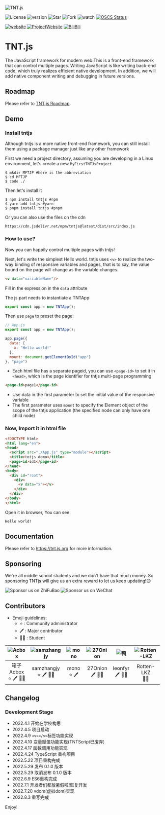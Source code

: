 ![TNT.js](https://img1.imgtp.com/2022/06/13/lPea2J3u.png)

![License](https://img.shields.io/github/license/Bug-Duck/tntjs?style=flat-square)
![version](https://img.shields.io/npm/v/tntjs?style=flat-square)
![Star](https://img.shields.io/github/stars/Bug-Duck/tntjs?color=yellow&logo=github&style=flat-square)
![Fork](https://img.shields.io/github/forks/Bug-Duck/tntjs?color=green&logo=github&style=flat-square)
![watch](https://img.shields.io/github/watchers/Bug-Duck/tntjs?color=blue&logo=github&style=flat-square)
[![OSCS Status](https://www.oscs1024.com/platform/badge/Bug-Duck/tntjs.svg?size=small)](https://www.oscs1024.com/project/Bug-Duck/tntjs?ref=badge_small)

[![website](https://img.shields.io/badge/website-bugduck.cn-yellowgreen?style=flat-square)](https://bugduck.cn)
[![ProjectWebsite](https://img.shields.io/badge/ProjectWebsite-tntjs.bugduck.cn-red?style=flat-square)](https://tntjs.bugduck.cn)
[![BiliBili](https://img.shields.io/static/v1?label=bilibili&message=BugDuck开源团队&color=ff69b4&logo=bilibili&style=flat-square)](https://space.bilibili.com/1959824394?spm_id_from=333.337.0.0)

# TNT.js

The JavaScript framework for modern web.This is a front-end framework that can control multiple pages. Writing JavaScript is like writing back-end code, which truly realizes efficient native development. In addition, we will add native component writing and debugging in future versions.

## Roadmap

Please refer to [TNT.js Roadmap](https://github.com/Bug-Duck/tntjs/blob/master/roadmap.md).

## Demo

### Install tntjs
Although tntjs is a more native front-end framework, you can still install them using a package manager just like any other framework

First we need a project directory, assuming you are developing in a Linux environment, let's create a new `MyFirstTNTJsProject`
```shell
$ mkdir MFTJP #here is the abbreviation
$ cd MFTJP
$ code ./
```

Then let's install it
```shell
$ npm install tntjs #npm
$ yarn add tntjs #yarn
$ pnpm install tntjs #pnpm
```
Or you can also use the files on the cdn
```url
https://cdn.jsdelivr.net/npm/tntjs@latest/dist/src/index.js
```

### How to use?

Now you can happily control multiple pages with tntjs!

Next, let's write the simplest Hello world. tntjs uses `<v>` to realize the two-way binding of responsive variables and pages, that is to say, the value bound on the page will change as the variable changes.
```html
<v data="variableName"/>
```
Fill in the expression in the `data` attribute

The js part needs to instantiate a TNTApp
```js
export const app = new TNTApp();
```

Then use `page` to preset the page:
```js
// App.js
export const app = new TNTApp();

app.page({
  data: {
    x: "Hello world!"
  },
  mount: document.getElementById("app")
}, "page")
```
* Each html file has a separate pageid, you can use `<page-id>` to set it in `<head>`, which is the page identifier for tntjs multi-page programming
```html
<page-id>page1</page-id>
```
* Use data in the first parameter to set the initial value of the responsive variable
* The first parameter uses `mount` to specify the Element object of the scope of the tntjs application (the specified node can only have one child node)

### Now, Import it in html file

```html
<!DOCTYPE html>
<html lang="en">
<head>
  <script src="./App.js" type="module"></script>
  <title>tntjs demo</title>
  <page-id>id1</page-id>
</head>
<body>
  <div id="root">
    <div>
      <v data="x"></v>
    </div>
  </div>
</body>
</html>
```
Open it in browser, You can see:
```text
Hello world!
```

## Documentation

Please refer to <https://tnt.js.org> for more information.

## Sponsoring

We're all middle school students and we don't have that much money. So sponsoring TNTjs will give us an extra reward to let us keep updating!😉

![Sponsor us on ZhiFuBao](https://img1.imgtp.com/2022/06/13/19puVIav.jpg)
![Sponsor us on WeChat](https://image.bugduck.cn/other/skm-weixin.png)

## Contributors

- Emoji guidelines:
  - :star: : Community administrator
  - :pen: : Major contributor
  - :student: : Student

|![Acbox](https://github.com/sheepbox8646.png)|![samzhangjy](https://github.com/samzhangjy.png)|![mono](http://q1.qlogo.cn/g?b=qq&nk=3151435932&s=640)|![27Onion](https://github.com/onion108.png)|![鸭](http://q1.qlogo.cn/g?b=qq&nk=3593809064&s=640)|![Rotten-LKZ](https://github.com/Rotten-LKZ.png)|
|:-:|:-:|:-:|:-:|:-:|:-:|
|箱子Acbox<br /> :star: :pen: :student:|samzhangjy<br /> :star: :pen: :student:|mono <br /> :star: :pen:|27Onion<br /> :pen: :student:|leonfyr <br /> :pen: :student:|Rotten-LKZ <br /> :student:|

## Changelog

### Development Stage

- 2022.4.1 开始在学校构思
- 2022.4.5 项目启动
- 2022.4.9 `<v></v>`标签功能实现
- 2022.4.10 变量赋值功能实现(TNTScript已废弃)
- 2022.4.17 函数调用功能实现
- 2022.4.24 TypeScript 重构项目
- 2022.5.22 项目重构完成
- 2022.5.29 发布 0.1.0 版本
- 2022.5.29 取消发布 0.1.0 版本
- 2022.6.9 ES6重构完成
- 2022.7.1 开发者们都放暑假啦!恢复开发
- 2022.7.20 vdom(虚拟dom)实现
- 2022.8.3 重写完成

Enjoy!
